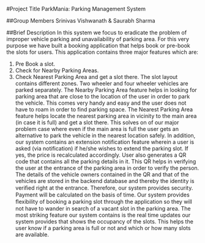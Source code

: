 #Project Title
ParkMania: Parking Management System

##Group Members
Srinivas Vishwanath & Saurabh Sharma

##Brief Description
In this system we focus to eradicate the problem of improper vehicle parking and unavailability of parking area. For this very purpose we have built a booking application that helps book or pre-book the slots for users. This application contains three major features which are:
1.	Pre Book a slot.
2.	Check for Nearby Parking Areas.
3.	Check Nearest Parking Area and get a slot there.
The slot layout contains different zones. Two wheeler and four wheeler vehicles are parked separately. The Nearby Parking Area feature helps in looking for parking area that are close to the location of the user in order to park the vehicle. This comes very handy and easy and the user does not have to roam in order to find parking space. The Nearest Parking Area feature helps locate the nearest parking area in vicinity to the main area (in case it is full) and get a slot there. This solves on of our major problem case where even if the main area is full the user gets an alternative to park the vehicle in the nearest location safely.
In addition, our system contains an extension notification feature wherein a user is asked (via notification) if he/she wishes to extend the parking slot. If yes, the price is recalculated accordingly.  User also generates a QR code that contains all the parking details in it. This QR helps in verifying the user at the entrance of the parking area in order to verify the person. The details of the vehicle owners contained in the QR and that of the vehicles are stored in the backend database and thereby the identity is veriﬁed right at the entrance. Therefore, our system provides security. Payment will be calculated on the basis of time. Our system provides ﬂexibility of booking a parking slot through the application so they will not have to wander in search of a vacant slot in the parking area. The most striking feature our system contains is the real time updates our system provides that shows the occupancy of the slots. This helps the user know if a parking area is full or not and which or how many slots are available.
